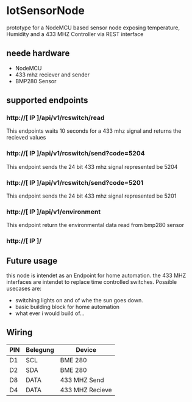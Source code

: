  # IotSensorNode
prototype for a NodeMCU based sensor node exposing temperature, Humidity and a 433 MHZ Controller via REST interface

## neede hardware
- NodeMCU
- 433 mhz reciever and sender
- BMP280 Sensor


## supported endpoints
### http://__[ IP ]__/api/v1/rcswitch/read
This endpoints waits 10 seconds for a 433 mhz signal and returns the recieved values
### http://__[ IP ]__/api/v1/rcswitch/send?code=5204
This endpoint sends the 24 bit 433 mhz signal represented be 5204
### http://__[ IP ]__/api/v1/rcswitch/send?code=5201
This endpoint sends the 24 bit 433 mhz signal represented be 5201
### http://__[ IP ]__/api/v1/environment
This endpoint return the environmental data read from bmp280 sensor
### http://__[ IP ]__/

## Future usage
this node is intendet as an Endpoint for home automation. the 433 MHZ interfaces are intendet to replace time controlled switches. Possible usecases are:

- switching lights on and of whe the sun goes down.
- basic building block for home automation
- what ever i would build of...

## Wiring

| PIN | Belegung| Device   |
| ----- | --------- | ----------- |
| D1  | SCL     | BME 280  |
| D2  | SDA     | BME 280  |
| D8  | DATA    | 433 MHZ Send |
| D4  | DATA    | 433 MHZ Recieve |
